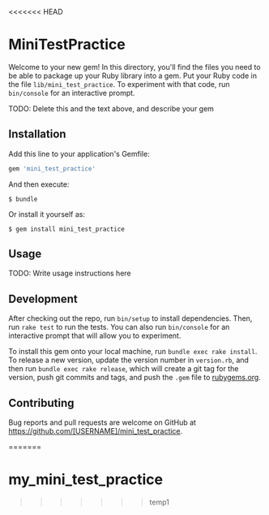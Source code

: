 <<<<<<< HEAD
# MiniTestPractice

Welcome to your new gem! In this directory, you'll find the files you need to be able to package up your Ruby library into a gem. Put your Ruby code in the file `lib/mini_test_practice`. To experiment with that code, run `bin/console` for an interactive prompt.

TODO: Delete this and the text above, and describe your gem

## Installation

Add this line to your application's Gemfile:

```ruby
gem 'mini_test_practice'
```

And then execute:

    $ bundle

Or install it yourself as:

    $ gem install mini_test_practice

## Usage

TODO: Write usage instructions here

## Development

After checking out the repo, run `bin/setup` to install dependencies. Then, run `rake test` to run the tests. You can also run `bin/console` for an interactive prompt that will allow you to experiment.

To install this gem onto your local machine, run `bundle exec rake install`. To release a new version, update the version number in `version.rb`, and then run `bundle exec rake release`, which will create a git tag for the version, push git commits and tags, and push the `.gem` file to [rubygems.org](https://rubygems.org).

## Contributing

Bug reports and pull requests are welcome on GitHub at https://github.com/[USERNAME]/mini_test_practice.

=======
# my_mini_test_practice
>>>>>>> temp1
